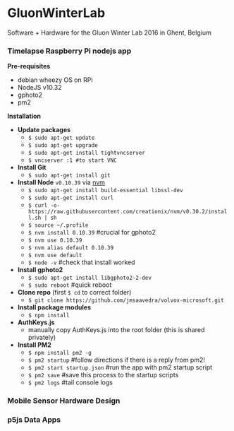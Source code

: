 # GluonWinterLab
Software + Hardware for the Gluon Winter Lab 2016 in Ghent, Belgium

### Timelapse Raspberry Pi nodejs app

__Pre-requisites__
- debian wheezy OS on RPi
- NodeJS v10.32
- gphoto2
- pm2


__Installation__

* __Update packages__
  * `$ sudo apt-get update`
  * `$ sudo apt-get upgrade`
  * `$ sudo apt-get install tightvncserver`
  * `$ vncserver :1 #to start VNC`
* __Install Git__
  * `$ sudo apt-get install git`
* __Install Node__ `v0.10.39` via [nvm](https://github.com/creationix/nvm)
  * `$ sudo apt-get install build-essential libssl-dev`
  * `$ sudo apt-get install curl`
  * `$ curl -o- https://raw.githubusercontent.com/creationix/nvm/v0.30.2/install.sh | sh`
  * `$ source ~/.profile`
  * `$ nvm install 0.10.39`    #crucial for gphoto2
  * `$ nvm use 0.10.39`
  * `$ nvm alias default 0.10.39`
  * `$ nvm use default`
  * `$ node -v`               #check that install worked
* __Install gphoto2__
  * `$ sudo apt-get install libgphoto2-2-dev`
  * `$ sudo reboot`            #quick reboot
* __Clone repo__ (first `$ cd` to correct folder)
  * `$ git clone https://github.com/jmsaavedra/volvox-microsoft.git`
* __Install package modules__
  * `$ npm install`
* __AuthKeys.js__
  * manually copy AuthKeys.js into the root folder (this is shared privately)
* __Install PM2__
  * `$ npm install pm2 -g`
  * `$ pm2 startup`            #follow directions if there is a reply from pm2!
  * `$ pm2 start startup.json` #run the app with pm2 startup script
  * `$ pm2 save`               #save this process to the startup scripts
  * `$ pm2 logs`               #tail console logs

### Mobile Sensor Hardware Design

### p5js Data Apps
